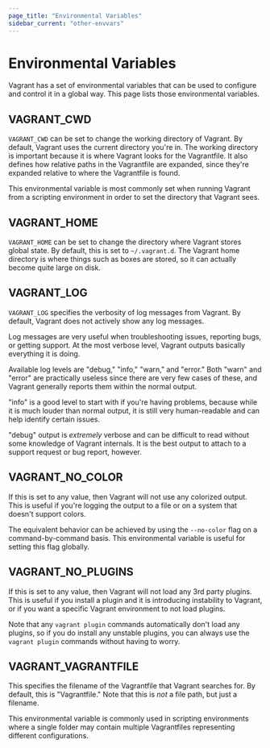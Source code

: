 ```yaml
---
page_title: "Environmental Variables"
sidebar_current: "other-envvars"
---
```


# Environmental Variables

Vagrant has a set of environmental variables that can be used to
configure and control it in a global way. This page lists those environmental
variables.

## VAGRANT\_CWD

`VAGRANT_CWD` can be set to change the working directory of Vagrant. By
default, Vagrant uses the current directory you're in. The working directory
is important because it is where Vagrant looks for the Vagrantfile. It
also defines how relative paths in the Vagrantfile are expanded, since they're
expanded relative to where the Vagrantfile is found.

This environmental variable is most commonly set when running Vagrant from
a scripting environment in order to set the directory that Vagrant sees.

## VAGRANT\_HOME

`VAGRANT_HOME` can be set to change the directory where Vagrant stores
global state. By default, this is set to `~/.vagrant.d`. The Vagrant home
directory is where things such as boxes are stored, so it can actually become
quite large on disk.

## VAGRANT\_LOG

`VAGRANT_LOG` specifies the verbosity of log messages from Vagrant.
By default, Vagrant does not actively show any log messages.

Log messages are very useful when troubleshooting issues, reporting
bugs, or getting support. At the most verbose level, Vagrant outputs
basically everything it is doing.

Available log levels are "debug," "info," "warn," and "error." Both
"warn" and "error" are practically useless since there are very few
cases of these, and Vagrant generally reports them within the normal
output.

"info" is a good level to start with if you're having problems, because
while it is much louder than normal output, it is still very human-readable
and can help identify certain issues.

"debug" output is _extremely_ verbose and can be difficult to read without
some knowledge of Vagrant internals. It is the best output to attach to
a support request or bug report, however.

## VAGRANT\_NO\_COLOR

If this is set to any value, then Vagrant will not use any colorized
output. This is useful if you're logging the output to a file or
on a system that doesn't support colors.

The equivalent behavior can be achieved by using the `--no-color` flag
on a command-by-command basis. This environmental variable is useful
for setting this flag globally.

## VAGRANT\_NO\_PLUGINS

If this is set to any value, then Vagrant will not load any 3rd party
plugins. This is useful if you install a plugin and it is introducing
instability to Vagrant, or if you want a specific Vagrant environment to
not load plugins.

Note that any `vagrant plugin` commands automatically don't load any
plugins, so if you do install any unstable plugins, you can always use
the `vagrant plugin` commands without having to worry.

## VAGRANT\_VAGRANTFILE

This specifies the filename of the Vagrantfile that Vagrant searches for.
By default, this is "Vagrantfile." Note that this is _not_ a file path,
but just a filename.

This environmental variable is commonly used in scripting environments
where a single folder may contain multiple Vagrantfiles representing
different configurations.
